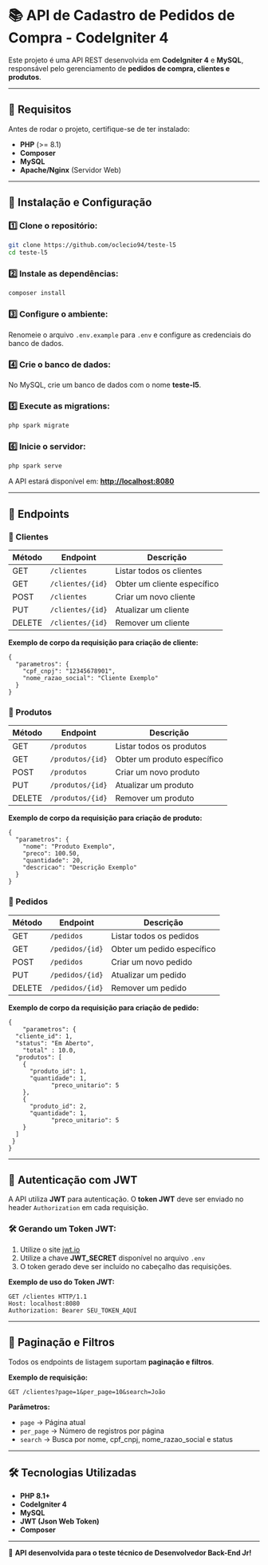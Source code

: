 # 📚 API de Cadastro de Pedidos de Compra - CodeIgniter 4

Este projeto é uma API REST desenvolvida em **CodeIgniter 4** e **MySQL**, responsável pelo gerenciamento de **pedidos de compra, clientes e produtos**.

---

## 📌 Requisitos

Antes de rodar o projeto, certifique-se de ter instalado:

- **PHP** (>= 8.1)
- **Composer**
- **MySQL**
- **Apache/Nginx** (Servidor Web)

---

## 🚀 Instalação e Configuração

### 1️⃣ Clone o repositório:

```bash
git clone https://github.com/oclecio94/teste-l5
cd teste-l5
```

### 2️⃣ Instale as dependências:

```bash
composer install
```

### 3️⃣ Configure o ambiente:

Renomeie o arquivo `.env.example` para `.env` e configure as credenciais do banco de dados.

### 4️⃣ Crie o banco de dados:

No MySQL, crie um banco de dados com o nome **teste-l5**.

### 5️⃣ Execute as migrations:

```bash
php spark migrate
```

### 6️⃣ Inicie o servidor:

```bash
php spark serve
```

A API estará disponível em: **[http://localhost:8080](http://localhost:8080)**

---

## 📌 Endpoints

### 🔹 Clientes

| Método | Endpoint         | Descrição                   |
| ------ | ---------------- | --------------------------- |
| GET    | `/clientes`      | Listar todos os clientes    |
| GET    | `/clientes/{id}` | Obter um cliente específico |
| POST   | `/clientes`      | Criar um novo cliente       |
| PUT    | `/clientes/{id}` | Atualizar um cliente        |
| DELETE | `/clientes/{id}` | Remover um cliente          |

**Exemplo de corpo da requisição para criação de cliente:**

```http
{
  "parametros": {
    "cpf_cnpj": "12345678901",
    "nome_razao_social": "Cliente Exemplo"
  }
}
```

### 🔹 Produtos

| Método | Endpoint         | Descrição                   |
| ------ | ---------------- | --------------------------- |
| GET    | `/produtos`      | Listar todos os produtos    |
| GET    | `/produtos/{id}` | Obter um produto específico |
| POST   | `/produtos`      | Criar um novo produto       |
| PUT    | `/produtos/{id}` | Atualizar um produto        |
| DELETE | `/produtos/{id}` | Remover um produto          |

**Exemplo de corpo da requisição para criação de produto:**

```http
{
  "parametros": {
    "nome": "Produto Exemplo",
    "preco": 100.50,
    "quantidade": 20,
    "descricao": "Descrição Exemplo"
  }
}
```

### 🔹 Pedidos

| Método | Endpoint        | Descrição                  |
| ------ | --------------- | -------------------------- |
| GET    | `/pedidos`      | Listar todos os pedidos    |
| GET    | `/pedidos/{id}` | Obter um pedido específico |
| POST   | `/pedidos`      | Criar um novo pedido       |
| PUT    | `/pedidos/{id}` | Atualizar um pedido        |
| DELETE | `/pedidos/{id}` | Remover um pedido          |

**Exemplo de corpo da requisição para criação de pedido:**

```http
{
	"parametros": {
  "cliente_id": 1,
  "status": "Em Aberto",
	"total" : 10.0,
  "produtos": [
    {
      "produto_id": 1,
      "quantidade": 1,
			"preco_unitario": 5
    },
    {
      "produto_id": 2,
      "quantidade": 1,
			"preco_unitario": 5
    }
  ]
 }
}
```

---

## 🔐 Autenticação com JWT

A API utiliza **JWT** para autenticação. O **token JWT** deve ser enviado no header `Authorization` em cada requisição.

### 🛠️ Gerando um Token JWT:

1. Utilize o site [jwt.io](https://jwt.io/)
2. Utilize a chave **JWT_SECRET** disponível no arquivo `.env`
3. O token gerado deve ser incluído no cabeçalho das requisições.

**Exemplo de uso do Token JWT:**

```http
GET /clientes HTTP/1.1
Host: localhost:8080
Authorization: Bearer SEU_TOKEN_AQUI
```

---

## 🎯 Paginação e Filtros

Todos os endpoints de listagem suportam **paginação e filtros**.

**Exemplo de requisição:**

```http
GET /clientes?page=1&per_page=10&search=João
```

**Parâmetros:**

- `page` → Página atual
- `per_page` → Número de registros por página
- `search` → Busca por nome, cpf_cnpj, nome_razao_social e status

---

## 🛠️ Tecnologias Utilizadas

- **PHP 8.1+**
- **CodeIgniter 4**
- **MySQL**
- **JWT (Json Web Token)**
- **Composer**

---

🚀 **API desenvolvida para o teste técnico de Desenvolvedor Back-End Jr!**
